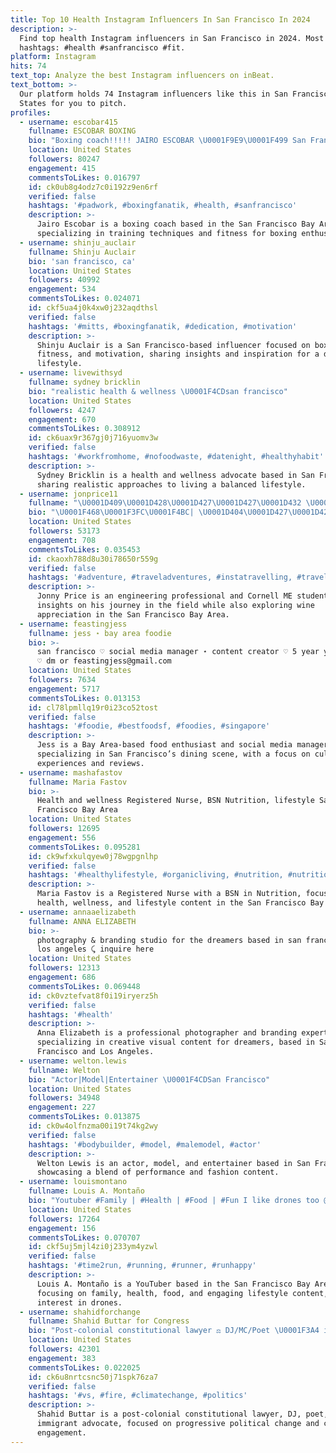 ```yaml
---
title: Top 10 Health Instagram Influencers In San Francisco In 2024
description: >-
  Find top health Instagram influencers in San Francisco in 2024. Most popular
  hashtags: #health #sanfrancisco #fit.
platform: Instagram
hits: 74
text_top: Analyze the best Instagram influencers on inBeat.
text_bottom: >-
  Our platform holds 74 Instagram influencers like this in San Francisco, United
  States for you to pitch.
profiles:
  - username: escobar415
    fullname: ESCOBAR BOXING
    bio: "Boxing coach!!!!! JAIRO ESCOBAR \U0001F9E9\U0001F499 San Francisco, Bay Area El Salvador Email: coachjairo@gmail.com YouTube: coach jairo"
    location: United States
    followers: 80247
    engagement: 415
    commentsToLikes: 0.016797
    id: ck0ub8g4odz7c0i192z9en6rf
    verified: false
    hashtags: '#padwork, #boxingfanatik, #health, #sanfrancisco'
    description: >-
      Jairo Escobar is a boxing coach based in the San Francisco Bay Area,
      specializing in training techniques and fitness for boxing enthusiasts.
  - username: shinju_auclair
    fullname: Shinju Auclair
    bio: 'san francisco, ca'
    location: United States
    followers: 40992
    engagement: 534
    commentsToLikes: 0.024071
    id: ckf5ua4j0k4xw0j232aqdthsl
    verified: false
    hashtags: '#mitts, #boxingfanatik, #dedication, #motivation'
    description: >-
      Shinju Auclair is a San Francisco-based influencer focused on boxing,
      fitness, and motivation, sharing insights and inspiration for a dedicated
      lifestyle.
  - username: livewithsyd
    fullname: sydney bricklin
    bio: "realistic health & wellness \U0001F4CDsan francisco"
    location: United States
    followers: 4247
    engagement: 670
    commentsToLikes: 0.308912
    id: ck6uax9r367gj0j716yuomv3w
    verified: false
    hashtags: '#workfromhome, #nofoodwaste, #datenight, #healthyhabit'
    description: >-
      Sydney Bricklin is a health and wellness advocate based in San Francisco,
      sharing realistic approaches to living a balanced lifestyle.
  - username: jonprice11
    fullname: "\U0001D409\U0001D428\U0001D427\U0001D427\U0001D432 \U0001D40F\U0001D42B\U0001D422\U0001D41C\U0001D41E"
    bio: "\U0001F468\U0001F3FC‍\U0001F4BC| \U0001D404\U0001D427\U0001D420\U0001D422\U0001D427\U0001D41E\U0001D41E\U0001D42B\U0001D422\U0001D427\U0001D420 \U0001D40B\U0001D403\U0001D40F \U0001D41B\U0001D432 \U0001D41D\U0001D41A\U0001D432 \U0001F4DA| \U0001D402\U0001D428\U0001D42B\U0001D427\U0001D41E\U0001D425\U0001D425 \U0001D40C\U0001D404\U0001D427\U0001D420 \U0001D42C\U0001D42D\U0001D42E\U0001D41D\U0001D41E\U0001D427\U0001D42D \U0001D41B\U0001D432 \U0001D427\U0001D422\U0001D420\U0001D421\U0001D42D \U0001F377| \U0001D413\U0001D421\U0001D41E \U0001D416\U0001D422\U0001D427\U0001D41E \U0001D406\U0001D42E\U0001D432 - \U0001D416\U0001D412\U0001D404\U0001D413 \U0001D425\U0001D42F\U0001D425 \U0001D7CF \U0001D402\U0001D41E\U0001D42B\U0001D42D\U0001D422\U0001D41F\U0001D422\U0001D41E\U0001D41D \U0001F4CD| \U0001D412\U0001D41A\U0001D427 \U0001D405\U0001D42B\U0001D41A\U0001D427\U0001D41C\U0001D422\U0001D42C\U0001D41C\U0001D428 \U0001D401\U0001D41A\U0001D432 \U0001D400\U0001D42B\U0001D41E\U0001D41A, \U0001D402\U0001D400"
    location: United States
    followers: 53173
    engagement: 708
    commentsToLikes: 0.035453
    id: ckaoxh788d8u30i78650r559g
    verified: false
    hashtags: '#adventure, #traveladventures, #instatravelling, #travelphotography'
    description: >-
      Jonny Price is an engineering professional and Cornell ME student, sharing
      insights on his journey in the field while also exploring wine
      appreciation in the San Francisco Bay Area.
  - username: feastingjess
    fullname: jess ⋆ bay area foodie
    bio: >-
      san francisco ♡ social media manager ⋆ content creator ♡ 5 year yelp elite
      ♡ dm or feastingjess@gmail.com
    location: United States
    followers: 7634
    engagement: 5717
    commentsToLikes: 0.013153
    id: cl78lpmllq19r0i23co52tost
    verified: false
    hashtags: '#foodie, #bestfoodsf, #foodies, #singapore'
    description: >-
      Jess is a Bay Area-based food enthusiast and social media manager,
      specializing in San Francisco’s dining scene, with a focus on culinary
      experiences and reviews.
  - username: mashafastov
    fullname: Maria Fastov
    bio: >-
      Health and wellness Registered Nurse, BSN Nutrition, lifestyle San
      Francisco Bay Area
    location: United States
    followers: 12695
    engagement: 556
    commentsToLikes: 0.095281
    id: ck9wfxkulqyew0j78wgpgnlhp
    verified: false
    hashtags: '#healthylifestyle, #organicliving, #nutrition, #nutritionmatters'
    description: >-
      Maria Fastov is a Registered Nurse with a BSN in Nutrition, focusing on
      health, wellness, and lifestyle content in the San Francisco Bay Area.
  - username: annaaelizabeth
    fullname: ANNA ELIZABETH
    bio: >-
      photography & branding studio for the dreamers based in san francisco /
      los angeles ⤹ inquire here
    location: United States
    followers: 12313
    engagement: 686
    commentsToLikes: 0.069448
    id: ck0vztefvat8f0i19iryerz5h
    verified: false
    hashtags: '#health'
    description: >-
      Anna Elizabeth is a professional photographer and branding expert
      specializing in creative visual content for dreamers, based in San
      Francisco and Los Angeles.
  - username: welton.lewis
    fullname: Welton
    bio: "Actor|Model|Entertainer \U0001F4CDSan Francisco"
    location: United States
    followers: 34948
    engagement: 227
    commentsToLikes: 0.013875
    id: ck0w4olfnzma00i19t74kg2wy
    verified: false
    hashtags: '#bodybuilder, #model, #malemodel, #actor'
    description: >-
      Welton Lewis is an actor, model, and entertainer based in San Francisco,
      showcasing a blend of performance and fashion content.
  - username: louismontano
    fullname: Louis A. Montaño
    bio: "Youtuber #Family | #Health | #Food | #Fun I like drones too @bayaerialproductions \U0001F4CDSan Francisco Bay Area \U0001F447\U0001F3FDSubscribe To My Channel\U0001F447\U0001F3FD"
    location: United States
    followers: 17264
    engagement: 156
    commentsToLikes: 0.070707
    id: ckf5uj5mjl4zi0j233ym4yzwl
    verified: false
    hashtags: '#time2run, #running, #runner, #runhappy'
    description: >-
      Louis A. Montañо is a YouTuber based in the San Francisco Bay Area,
      focusing on family, health, food, and engaging lifestyle content, with an
      interest in drones.
  - username: shahidforchange
    fullname: Shahid Buttar for Congress
    bio: "Post-colonial constitutional lawyer ⚖️ DJ/MC/Poet \U0001F3A4 immigrant ✊\U0001F3FE Won >80,000 votes in 2020 to replace Nancy Pelosi as San Francisco’s Rep in the House"
    location: United States
    followers: 42301
    engagement: 383
    commentsToLikes: 0.022025
    id: ck6u8nrtcsnc50j71spk76za7
    verified: false
    hashtags: '#vs, #fire, #climatechange, #politics'
    description: >-
      Shahid Buttar is a post-colonial constitutional lawyer, DJ, poet, and
      immigrant advocate, focused on progressive political change and community
      engagement.
---
```


